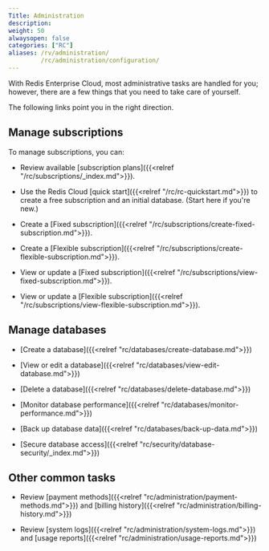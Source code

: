 ```yaml
---
Title: Administration
description:
weight: 50
alwaysopen: false
categories: ["RC"]
aliases: /rv/administration/
         /rc/administration/configuration/
---
```

With Redis Enterprise Cloud, most administrative tasks are handled for you; however, there are a few things that you need to take care of yourself.

The following links point you in the right direction.

## Manage subscriptions

To manage subscriptions, you can:

- Review available [subscription plans]({{<relref "/rc/subscriptions/_index.md">}}). 

- Use the Redis Cloud [quick start]({{<relref "/rc/rc-quickstart.md">}}) to create a free subscription and an initial database.  (Start here if you're new.)

- Create a [Fixed subscription]({{<relref "/rc/subscriptions/create-fixed-subscription.md">}}).

- Create a [Flexible subscription]({{<relref "/rc/subscriptions/create-flexible-subscription.md">}}).

- View or update a [Fixed subscription]({{<relref "/rc/subscriptions/view-fixed-subscription.md">}}).

- View or update a [Flexible subscription]({{<relref "/rc/subscriptions/view-flexible-subscription.md">}}).

## Manage databases

- [Create a database]({{<relref "rc/databases/create-database.md">}})

- [View or edit a database]({{<relref "rc/databases/view-edit-database.md">}})

- [Delete a database]({{<relref "rc/databases/delete-database.md">}})

- [Monitor database performance]({{<relref "rc/databases/monitor-performance.md">}}) 

- [Back up database data]({{<relref "rc/databases/back-up-data.md">}})

- [Secure database access]({{<relref "rc/security/database-security/_index.md">}})

## Other common tasks

- Review [payment methods]({{<relref "rc/administration/payment-methods.md">}}) and [billing history]({{<relref "rc/administration/billing-history.md">}})

- Review [system logs]({{<relref "rc/administration/system-logs.md">}}) and [usage reports]({{<relref "rc/administration/usage-reports.md">}})
